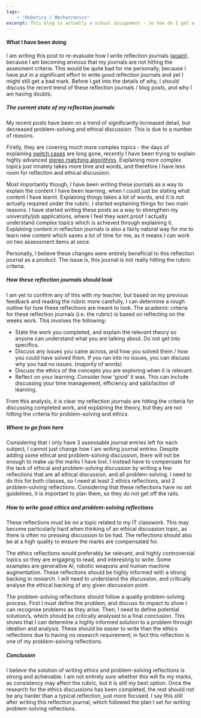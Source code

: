 ```yaml
---
tags:
    - "Robotics / Mechatronics"
excerpt: This blog is actually a school assignment - so how do I get a good grade?
---
```


#### What I have been doing

I am writing this post to re-evaluate how I write reflection journals ([again]({{site.url}}/2022/07/26/Journal-Entry-Format.html)), because I am becoming anxious that my journals are not hitting the assesment criteria. This would be quite bad for me personally, because I have put in a significant effort to write good reflection journals and yet I might still get a bad mark. Before I get into the details of why, I should discuss the recent trend of these reflection journals / blog posts, and why I am having doubts.

##### The current state of my reflection journals

My recent posts have been on a trend of significantly increased detail, but decreased problem-solving and ethical discussion. This is due to a number of reasons. 

Firstly, they are covering much more complex topics - the days of explaining [switch cases]({{site.url}}/2022/07/31/Switch-Cases.html) are long gone, recently I have been trying to explain highly advanced [stereo matching algorithms]({{site.url}}/2023/09/18/Modern-Stereo-Matching.html). Explaining more complex topics just innately takes more time and words, and therefore I have less room for reflection and ethical discussion.

Most importantly though, I have been writing these journals as a way to explain the content I have been learning, when I could just be stating what content I have learnt. Explaining things takes a lot of words, and it is not actually required under the rubric. I started explaining things for two main reasons. I have started writing these posts as a way to strengthen my university/job applications, where I feel they want proof I actually understand complex topics which is achieved through explaining it. Explaining content in reflection journals is also a fairly natural way for me to learn new content which saves a lot of time for me, as it means I can work on two assessment items at once.

Personally, I believe these changes were entirely beneficial to this reflection journal as a product. The issue is, this journal is not really hitting the rubric criteria.

##### How these reflection journals should look

I am yet to confirm any of this with my teacher, but based on my previous feedback and reading the rubric more carefully, I can determine a rough outline for how these reflections are meant to look. The academic criteria for these reflection journals (i.e. the rubric) is based on reflecting on the weeks work. This involves the following:

* State the work you completed, and explain the relevant theory so anyone can understand what you are talking about. Do not get into specifics.
* Discuss any issues you came across, and how you solved them / how you could have solved them. If you ran into no issues, you can discuss why you had no issues. (majority of words)
* Discuss the ethics of the concepts you are exploring when it is relevant.
* Reflect on your learning. Consider how 'good' it was. This can include discussing your time management, efficiency and satisfaction of learning.

From this analysis, it is clear my reflection journals are hitting the criteria for discussing completed work, and explaining the theory, but they are not hitting the criteria for problem-solving and ethics. 

##### Where to go from here

Considering that I only have 3 assessable journal entries left for each subject, I cannot just change how I am writing journal entries. Despite adding some ethical and problem-solving discussion, there will not be enough to make up the marks I have lost. I instead have to compensate for the lack of ethical and problem-solving discussion by writing a few reflections that are all ethical discussion, and all problem-solving. I need to do this for both classes, so I need at least 2 ethics reflections, and 2 problem-solving reflections. Considering that these reflections have no set guidelines, it is important to plan them, so they do not get off the rails.

##### How to write good ethics and problem-solving reflections

These reflections must be on a topic related to my IT classwork. This may become particularly hard when thinking of an ethical discussion topic, as there is often no pressing discussion to be had. The reflections should also be at a high quality to ensure the marks are compensated for.

The ethics reflections would preferably be relevant, and highly controversial topics so they are engaging to read, and interesting to write. Some examples are generative AI, robotic weapons and human machine augmentation. These reflections should be highly informed with a strong backing in research. I will need to understand the discussion, and critically analyse the ethical backing of any given discussion point.

The problem-solving reflections should follow a quality problem-solving process. First I must define the problem, and discuss its impact to show I can recognise problems as they arise. Then, I need to define potential solution/s, which should be critically analysed to a final conclusion. This shows that I can determine a highly informed solution to a problem through ideation and analysis. These should be easier to write than the ethics reflections due to having no research requirement; in fact this reflection is one of my problem-solving reflections.

##### Conclusion

I believe the solution of writing ethics and problem-solving reflections is strong and achievable. I am not entirely sure whether this will fix my marks, as consistency may affect the rubric, but it is still my best option. Once the research for the ethics discussions has been completed, the rest should not be any harder than a typical reflection, just more focused. I say this still after writing this reflection journal, which followed the plan I set for writing problem-solving reflections.